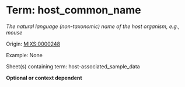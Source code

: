 # Term: host_common_name

*The natural language (non-taxonomic) name of the host organism, e.g., mouse*

Origin: [MIXS:0000248](https://w3id.org/mixs/0000248)

Example: None

Sheet(s) containing term: host-associated_sample_data

**Optional or context dependent**
